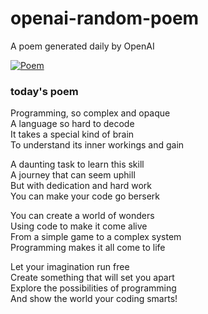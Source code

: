 
# openai-random-poem
 A poem generated daily by OpenAI

[![Poem](https://github.com/fbiego/openai-random-poem/actions/workflows/main.yml/badge.svg)](https://github.com/fbiego/openai-random-poem/actions/workflows/main.yml)

### today's poem  
  
Programming, so complex and opaque  
A language so hard to decode  
It takes a special kind of brain  
To understand its inner workings and gain  
  
A daunting task to learn this skill  
A journey that can seem uphill  
But with dedication and hard work  
You can make your code go berserk  
  
You can create a world of wonders  
Using code to make it come alive  
From a simple game to a complex system  
Programming makes it all come to life  
  
Let your imagination run free  
Create something that will set you apart  
Explore the possibilities of programming  
And show the world your coding smarts!